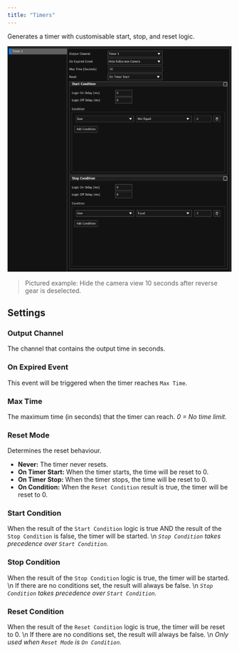 ```yaml
---
title: "Timers"
---
```


Generates a timer with customisable start, stop, and reset logic.

![Timers](/img/ed_timers.png)
> Pictured example: Hide the camera view 10 seconds after reverse gear is deselected.

## Settings

### Output Channel
The channel that contains the output time in seconds.

### On Expired Event
This event will be triggered when the timer reaches `Max Time`.

### Max Time
The maximum time (in seconds) that the timer can reach.
*0 = No time limit.*

### Reset Mode
Determines the reset behaviour.
 - **Never:** The timer never resets.
 - **On Timer Start:** When the timer starts, the time will be reset to 0.
 - **On Timer Stop:** When the timer stops, the time will be reset to 0.
 - **On Condition:** When the `Reset Condition` result is true, the timer will be reset to 0.

### Start Condition
When the result of the `Start Condition` logic is true AND the result of the `Stop Condition` is false, the timer will be started. \n
*`Stop Condition` takes precedence over `Start Condition`.*

### Stop Condition
When the result of the `Stop Condition` logic is true, the timer will be started. \n
If there are no conditions set, the result will always be false. \n
*`Stop Condition` takes precedence over `Start Condition`.*

### Reset Condition
When the result of the `Reset Condition` logic is true, the timer will be reset to 0. \n
If there are no conditions set, the result will always be false. \n
*Only used when `Reset Mode` is `On Condition`.*